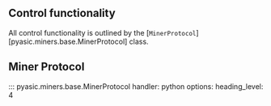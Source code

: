 ## Control functionality

All control functionality is outlined by the [`MinerProtocol`][pyasic.miners.base.MinerProtocol] class.

## Miner Protocol

::: pyasic.miners.base.MinerProtocol
    handler: python
    options:
        heading_level: 4
